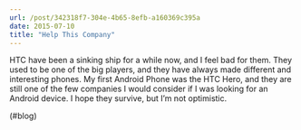 ```yaml
---
url: /post/342318f7-304e-4b65-8efb-a160369c395a
date: 2015-07-10
title: "Help This Company"
---
```


HTC have been a sinking ship for a while now, and I feel bad for them. They used to be one of the big players, and they have always made different and interesting phones. My first Android Phone was the HTC Hero, and they are still one of the few companies I would consider if I was looking for an Android device. I hope they survive, but I&#8217;m not optimistic.



(#blog)